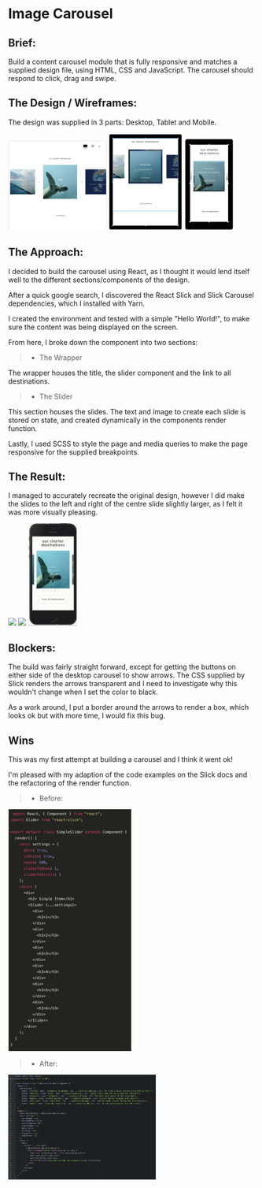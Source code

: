 # Image Carousel

## Brief:

Build a content carousel module that is fully responsive and matches a supplied design file, using HTML, CSS and JavaScript. The carousel should respond to click, drag and swipe.

## The Design / Wireframes:

The design was supplied in 3 parts: Desktop, Tablet and Mobile.

<img src="./src/assets/readme-images/MOFDesktop.png" width="200px"/>
<img src="./src/assets/readme-images/MOFTablet.png" width="150px"/>
<img src="./src/assets/readme-images/MOFMobile.png" width="100px"/>

## The Approach:

I decided to build the carousel using React, as I thought it would lend itself well to the different sections/components of the design.

After a quick google search, I discovered the React Slick and Slick Carousel dependencies, which I installed with Yarn.

I created the environment and tested with a simple "Hello World!", to make sure the content was being displayed on the screen.

From here, I broke down the component into two sections:

> - The Wrapper

The wrapper houses the title, the slider component and the link to all destinations.

> - The Slider

This section houses the slides. The text and image to create each slide is stored on state, and created dynamically in the components render function.

Lastly, I used SCSS to style the page and media queries to make the page responsive for the supplied breakpoints.

## The Result:

I managed to accurately recreate the original design, however I did make the slides to the left and right of the centre slide slightly larger, as I felt it was more visually pleasing.

<img src="./src/assets/readme-images/result1.gif" width="200px"/>
<img src="./src/assets/readme-images/result2.gif" width="150px"/>
<img src="./src/assets/readme-images/result3.gif" width="100px"/>

## Blockers:

The build was fairly straight forward, except for getting the buttons on either side of the desktop carousel to show arrows. The CSS supplied by Slick renders the arrows transparent and I need to investigate why this wouldn't change when I set the color to black.

As a work around, I put a border around the arrows to render a box, which looks ok but with more time, I would fix this bug.

## Wins

This was my first attempt at building a carousel and I think it went ok!

I'm pleased with my adaption of the code examples on the Slick docs and the refactoring of the render function.

> - Before:
<img src="./src/assets/readme-images/slickdocs.png" width="250px"/>

> - After:
<img src="./src/assets/readme-images/refactored.png" width="300px"/>

